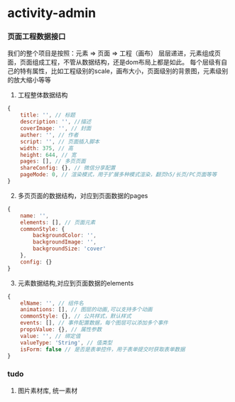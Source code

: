 # activity-admin

### 页面工程数据接口

我们的整个项目是按照：元素 => 页面 => 工程（画布） 层层递进，元素组成页面，页面组成工程，不管从数据结构，还是dom布局上都是如此。
每个层级有自己的特有属性，比如工程级别的scale，画布大小，页面级别的背景图，元素级别的放大缩小等等

1. 工程整体数据结构
```js
{
	title: '', // 标题
	description: '', //描述
	coverImage: '', // 封面
	auther: '', // 作者
	script: '', // 页面插入脚本
	width: 375, // 高
	height: 644, // 宽
	pages: [], // 多页页面
	shareConfig: {}, // 微信分享配置
	pageMode: 0, // 渲染模式，用于扩展多种模式渲染，翻页h5/长页/PC页面等等
}
```
2. 多页页面的数据结构，对应到页面数据的pages
```js
{
	name: '',
	elements: [], // 页面元素
	commonStyle: {
		backgroundColor: '',
		backgroundImage: '',
		backgroundSize: 'cover'
	},
	config: {}
}
```
3. 元素数据结构,对应到页面数据的elements
```js
{
	elName: '', // 组件名
	animations: [], // 图层的动画,可以支持多个动画
	commonStyle: {}, // 公共样式，默认样式
	events: [], // 事件配置数据，每个图层可以添加多个事件
	propsValue: {}, // 属性参数
	value: '', // 绑定值
	valueType: 'String', // 值类型
	isForm: false // 是否是表单控件，用于表单提交时获取表单数据
}
```
### tudo
1. 图片素材库, 统一素材


